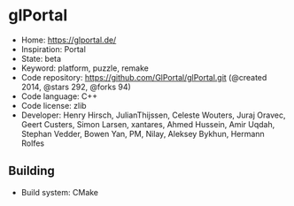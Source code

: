 # glPortal

- Home: https://glportal.de/
- Inspiration: Portal
- State: beta
- Keyword: platform, puzzle, remake
- Code repository: https://github.com/GlPortal/glPortal.git (@created 2014, @stars 292, @forks 94)
- Code language: C++
- Code license: zlib
- Developer: Henry Hirsch, JulianThijssen, Celeste Wouters, Juraj Oravec, Geert Custers, Simon Larsen, xantares, Ahmed Hussein, Amir Uqdah, Stephan Vedder, Bowen Yan, PM, Nilay, Aleksey Bykhun, Hermann Rolfes

## Building

- Build system: CMake

